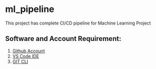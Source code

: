 # ml_pipeline
This project has complete CI/CD pipeline for Machine Learning Project

## Software and Account Requirement:

1. [Github Account](https://github.com/)
2. [VS Code IDE](https://code.visualstudio.com/download)
3. [GIT CLI](https://git-scm.com/)



